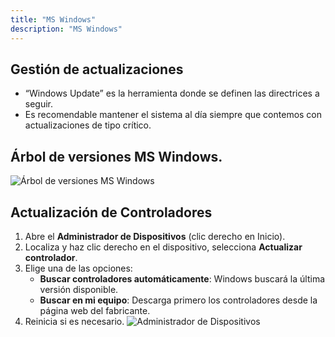 ```yaml
---
title: "MS Windows"
description: "MS Windows"
---
```


## Gestión de actualizaciones

- “Windows Update” es la herramienta donde se definen las directrices a seguir.
- Es recomendable mantener el sistema al día siempre que contemos con actualizaciones de tipo crítico.

## Árbol de versiones MS Windows.
![Árbol de versiones MS Windows](https://upload.wikimedia.org/wikipedia/commons/thumb/e/ed/Windows_Version_History.svg/1280px-Windows_Version_History.svg.png "Árbol de versiones MS Windows")

## Actualización de Controladores

1. Abre el **Administrador de Dispositivos** (clic derecho en Inicio).
2. Localiza y haz clic derecho en el dispositivo, selecciona **Actualizar controlador**.
3. Elige una de las opciones:
   - **Buscar controladores automáticamente**: Windows buscará la última versión disponible.
   - **Buscar en mi equipo**: Descarga primero los controladores desde la página web del fabricante.
4. Reinicia si es necesario.
![Administrador de Dispositivos](https://www.softzone.es/app/uploads-softzone.es/2019/09/Men%C3%BA-contextual-propiedades-dispositivo-Windows-10.png)